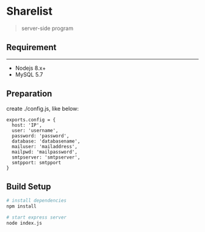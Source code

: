 # Sharelist

> server-side program

## Requirement
-------------------
* Nodejs 8.x+
* MySQL 5.7

## Preparation

create ./config.js, like below:
```
exports.config = {
  host: 'IP',
  user: 'username',
  password: 'password',
  database: 'databasename',
  mailuser: 'mailaddress',
  mailpwd: 'mailpassword',
  smtpserver: 'smtpserver',
  smtpport: smtpport
}
```

## Build Setup

``` bash
# install dependencies
npm install

# start express server
node index.js
```